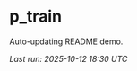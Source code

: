 # p_train

Auto-updating README demo.

<!--START_SECTION:status-->
_Last run: 2025-10-12 18:30 UTC_
<!--END_SECTION:status-->











































































































































































































































































































































































































































































































































































































































































































































































































































































































































































































































































































































































